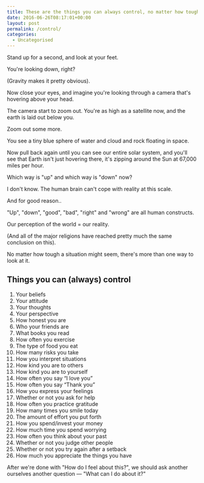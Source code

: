 ```yaml
---
title: These are the things you can always control, no matter how tough life gets
date: 2016-06-26T08:17:01+00:00
layout: post
permalink: /control/
categories:
  - Uncategorised
---
```

<p>Stand up for a second, and look at your feet.</p>
<p>You're looking down, right?</p>
<p>(Gravity makes it pretty obvious).</p>
<p>Now close your eyes, and imagine you're looking through a camera that's hovering above your head.</p>
<p>The camera start to zoom out. You're as high as a satellite now, and the earth is laid out below you. </p>
<p>Zoom out some more.</p>
<p>You see a tiny blue sphere of water and cloud and rock floating in space. </p>
<p>Now pull back again until you can see our entire solar system, and you'll see that Earth isn't just hovering there, it's zipping around the Sun at 67,000 miles per hour.</p>
<p>Which way is "up" and which way is "down" now?</p>
<p>I don't know. The human brain can't cope with reality at this scale.</p>
<p>And for good reason..</p>
<p>"Up", "down", "good", "bad", "right" and "wrong" are all human constructs.</p>
<p>Our perception of the world = our reality.</p>
<p>(And all of the major religions have reached pretty much the same conclusion on this).</p>
<p>No matter how tough a situation might seem, there's more than one way to look at it.</p>
<h2 id="things-you-can-always-control">Things you can (always) control</h2>
<ol>
<li>Your beliefs</li>
<li>Your attitude</li>
<li>Your thoughts</li>
<li>Your perspective</li>
<li>How honest you are</li>
<li>Who your friends are</li>
<li>What books you read</li>
<li>How often you exercise</li>
<li>The type of food you eat</li>
<li>How many risks you take</li>
<li>How you interpret situations</li>
<li>How kind you are to others</li>
<li>How kind you are to yourself</li>
<li>How often you say “I love you”</li>
<li>How often you say “Thank you”</li>
<li>How you express your feelings</li>
<li>Whether or not you ask for help</li>
<li>How often you practice gratitude</li>
<li>How many times you smile today</li>
<li>The amount of effort you put forth</li>
<li>How you spend/invest your money</li>
<li>How much time you spend worrying</li>
<li>How often you think about your past</li>
<li>Whether or not you judge other people</li>
<li>Whether or not you try again after a setback</li>
<li>How much you appreciate the things you have</li>
</ol>
<p>After we're done with "How do I feel about this?", we should ask another ourselves another question — "What can I do about it?"</p>